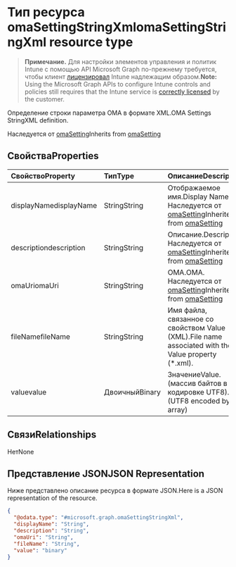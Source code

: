 # <a name="omasettingstringxml-resource-type"></a><span data-ttu-id="ed730-101">Тип ресурса omaSettingStringXml</span><span class="sxs-lookup"><span data-stu-id="ed730-101">omaSettingStringXml resource type</span></span>

> <span data-ttu-id="ed730-102">**Примечание.** Для настройки элементов управления и политик Intune с помощью API Microsoft Graph по-прежнему требуется, чтобы клиент [лицензировал](https://go.microsoft.com/fwlink/?linkid=839381) Intune надлежащим образом.</span><span class="sxs-lookup"><span data-stu-id="ed730-102">**Note:** Using the Microsoft Graph APIs to configure Intune controls and policies still requires that the Intune service is [correctly licensed](https://go.microsoft.com/fwlink/?linkid=839381) by the customer.</span></span>

<span data-ttu-id="ed730-103">Определение строки параметра OMA в формате XML.</span><span class="sxs-lookup"><span data-stu-id="ed730-103">OMA Settings StringXML definition.</span></span>

<span data-ttu-id="ed730-104">Наследуется от [omaSetting](../resources/intune_deviceconfig_omasetting.md)</span><span class="sxs-lookup"><span data-stu-id="ed730-104">Inherits from [omaSetting](../resources/intune_deviceconfig_omasetting.md)</span></span>

## <a name="properties"></a><span data-ttu-id="ed730-105">Свойства</span><span class="sxs-lookup"><span data-stu-id="ed730-105">Properties</span></span>
|<span data-ttu-id="ed730-106">Свойство</span><span class="sxs-lookup"><span data-stu-id="ed730-106">Property</span></span>|<span data-ttu-id="ed730-107">Тип</span><span class="sxs-lookup"><span data-stu-id="ed730-107">Type</span></span>|<span data-ttu-id="ed730-108">Описание</span><span class="sxs-lookup"><span data-stu-id="ed730-108">Description</span></span>|
|:---|:---|:---|
|<span data-ttu-id="ed730-109">displayName</span><span class="sxs-lookup"><span data-stu-id="ed730-109">displayName</span></span>|<span data-ttu-id="ed730-110">String</span><span class="sxs-lookup"><span data-stu-id="ed730-110">String</span></span>|<span data-ttu-id="ed730-111">Отображаемое имя.</span><span class="sxs-lookup"><span data-stu-id="ed730-111">Display Name.</span></span> <span data-ttu-id="ed730-112">Наследуется от [omaSetting](../resources/intune_deviceconfig_omasetting.md)</span><span class="sxs-lookup"><span data-stu-id="ed730-112">Inherited from [omaSetting](../resources/intune_deviceconfig_omasetting.md)</span></span>|
|<span data-ttu-id="ed730-113">description</span><span class="sxs-lookup"><span data-stu-id="ed730-113">description</span></span>|<span data-ttu-id="ed730-114">String</span><span class="sxs-lookup"><span data-stu-id="ed730-114">String</span></span>|<span data-ttu-id="ed730-115">Описание.</span><span class="sxs-lookup"><span data-stu-id="ed730-115">Description.</span></span> <span data-ttu-id="ed730-116">Наследуется от [omaSetting](../resources/intune_deviceconfig_omasetting.md)</span><span class="sxs-lookup"><span data-stu-id="ed730-116">Inherited from [omaSetting](../resources/intune_deviceconfig_omasetting.md)</span></span>|
|<span data-ttu-id="ed730-117">omaUri</span><span class="sxs-lookup"><span data-stu-id="ed730-117">omaUri</span></span>|<span data-ttu-id="ed730-118">String</span><span class="sxs-lookup"><span data-stu-id="ed730-118">String</span></span>|<span data-ttu-id="ed730-119">OMA.</span><span class="sxs-lookup"><span data-stu-id="ed730-119">OMA.</span></span> <span data-ttu-id="ed730-120">Наследуется от [omaSetting](../resources/intune_deviceconfig_omasetting.md)</span><span class="sxs-lookup"><span data-stu-id="ed730-120">Inherited from [omaSetting](../resources/intune_deviceconfig_omasetting.md)</span></span>|
|<span data-ttu-id="ed730-121">fileName</span><span class="sxs-lookup"><span data-stu-id="ed730-121">fileName</span></span>|<span data-ttu-id="ed730-122">String</span><span class="sxs-lookup"><span data-stu-id="ed730-122">String</span></span>|<span data-ttu-id="ed730-123">Имя файла, связанное со свойством Value (XML).</span><span class="sxs-lookup"><span data-stu-id="ed730-123">File name associated with the Value property (\*.xml).</span></span>|
|<span data-ttu-id="ed730-124">value</span><span class="sxs-lookup"><span data-stu-id="ed730-124">value</span></span>|<span data-ttu-id="ed730-125">Двоичный</span><span class="sxs-lookup"><span data-stu-id="ed730-125">Binary</span></span>|<span data-ttu-id="ed730-126">Значение</span><span class="sxs-lookup"><span data-stu-id="ed730-126">Value.</span></span> <span data-ttu-id="ed730-127">(массив байтов в кодировке UTF8).</span><span class="sxs-lookup"><span data-stu-id="ed730-127">(UTF8 encoded byte array)</span></span>|

## <a name="relationships"></a><span data-ttu-id="ed730-128">Связи</span><span class="sxs-lookup"><span data-stu-id="ed730-128">Relationships</span></span>
<span data-ttu-id="ed730-129">Нет</span><span class="sxs-lookup"><span data-stu-id="ed730-129">None</span></span>
## <a name="json-representation"></a><span data-ttu-id="ed730-130">Представление JSON</span><span class="sxs-lookup"><span data-stu-id="ed730-130">JSON Representation</span></span>
<span data-ttu-id="ed730-131">Ниже представлено описание ресурса в формате JSON.</span><span class="sxs-lookup"><span data-stu-id="ed730-131">Here is a JSON representation of the resource.</span></span>
<!-- {
  "blockType": "resource",
  "@odata.type": "microsoft.graph.omaSettingStringXml"
}
-->
``` json
{
  "@odata.type": "#microsoft.graph.omaSettingStringXml",
  "displayName": "String",
  "description": "String",
  "omaUri": "String",
  "fileName": "String",
  "value": "binary"
}
```



